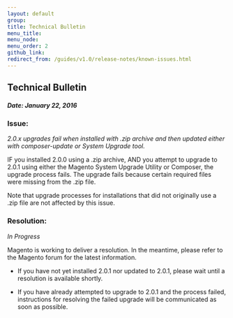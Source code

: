 ```yaml
---
layout: default
group: 
title: Technical Bulletin
menu_title: 
menu_node: 
menu_order: 2
github_link: 
redirect_from: /guides/v1.0/release-notes/known-issues.html
---
```


<h2>Technical Bulletin</h2>

<h5>Date: January 22, 2016</h5><h3>Issue:</h3> 
*2.0.x upgrades fail when installed with .zip archive and then updated either with composer-update or System Upgrade tool.* IF you installed 2.0.0 using a .zip archive, AND you attempt to upgrade to 2.0.1 using either the Magento System Upgrade Utility or Composer, the upgrade process fails. The upgrade fails because certain required files were missing from the .zip file. Note that upgrade processes for installations that did not originally use a .zip file are not affected by this issue.<h3>Resolution:</h3>
*In Progress*Magento is working to deliver a resolution. In the meantime, please refer to the Magento forum for the latest information.*	If you have not yet installed 2.0.1 nor updated to 2.0.1, please wait until a resolution is available shortly. 
*	If you have already attempted to upgrade to 2.0.1 and the process failed, instructions for resolving the failed upgrade will be communicated as soon as possible. 